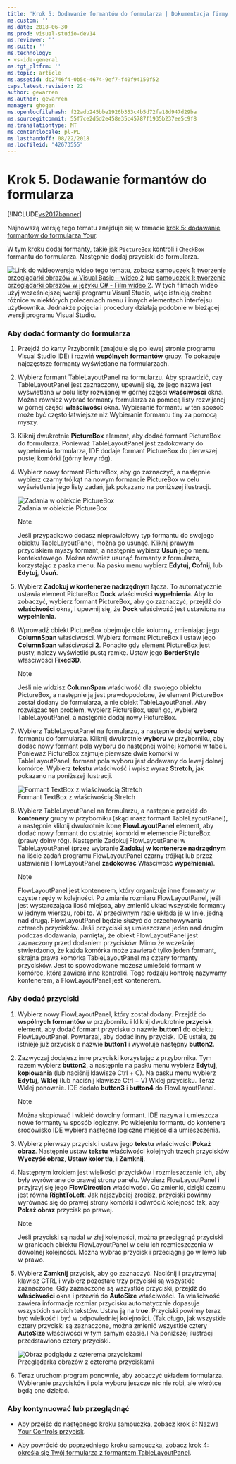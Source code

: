 ```yaml
---
title: 'Krok 5: Dodawanie formantów do formularza | Dokumentacja firmy Microsoft'
ms.custom: ''
ms.date: 2018-06-30
ms.prod: visual-studio-dev14
ms.reviewer: ''
ms.suite: ''
ms.technology:
- vs-ide-general
ms.tgt_pltfrm: ''
ms.topic: article
ms.assetid: dc2746f4-0b5c-4674-9ef7-f40f94150f52
caps.latest.revision: 22
author: gewarren
ms.author: gewarren
manager: ghogen
ms.openlocfilehash: f22adb245bbe1926b353c4b5d72fa18d947d29ba
ms.sourcegitcommit: 55f7ce2d5d2e458e35c45787f1935b237ee5c9f8
ms.translationtype: MT
ms.contentlocale: pl-PL
ms.lasthandoff: 08/22/2018
ms.locfileid: "42673555"
---
```

# <a name="step-5-add-controls-to-your-form"></a>Krok 5. Dodawanie formantów do formularza
[!INCLUDE[vs2017banner](../includes/vs2017banner.md)]

Najnowszą wersję tego tematu znajduje się w temacie [krok 5: dodawanie formantów do formularza Your](https://docs.microsoft.com/visualstudio/ide/step-5-add-controls-to-your-form).  
  
W tym kroku dodaj formanty, takie jak `PictureBox` kontroli i `CheckBox` formantu do formularza. Następnie dodaj przyciski do formularza.  
  
 ![Link do wideo](../data-tools/media/playvideo.gif "PlayVideo")wersja wideo tego tematu, zobacz [samouczek 1: tworzenie przeglądarki obrazów w Visual Basic – wideo 2](http://go.microsoft.com/fwlink/?LinkId=205211) lub [samouczek 1: tworzenie przeglądarki obrazów w języku C# - Film wideo 2](http://go.microsoft.com/fwlink/?LinkId=205200). W tych filmach wideo użyj wcześniejszej wersji programu Visual Studio, więc istnieją drobne różnice w niektórych poleceniach menu i innych elementach interfejsu użytkownika. Jednakże pojęcia i procedury działają podobnie w bieżącej wersji programu Visual Studio.  
  
### <a name="to-add-controls-to-your-form"></a>Aby dodać formanty do formularza  
  
1.  Przejdź do karty Przybornik (znajduje się po lewej stronie programu Visual Studio IDE) i rozwiń **wspólnych formantów** grupy. To pokazuje najczęstsze formanty wyświetlane na formularzach.  
  
2.  Wybierz formant TableLayoutPanel na formularzu. Aby sprawdzić, czy TableLayoutPanel jest zaznaczony, upewnij się, że jego nazwa jest wyświetlana w polu listy rozwijanej w górnej części **właściwości** okna. Można również wybrać formanty formularza za pomocą listy rozwijanej w górnej części **właściwości** okna. Wybieranie formantu w ten sposób może być często łatwiejsze niż Wybieranie formantu tiny za pomocą myszy.  
  
3.  Kliknij dwukrotnie **PictureBox** element, aby dodać formant PictureBox do formularza. Ponieważ TableLayoutPanel jest zadokowany do wypełnienia formularza, IDE dodaje formant PictureBox do pierwszej pustej komórki (górny lewy róg).  
  
4.  Wybierz nowy formant PictureBox, aby go zaznaczyć, a następnie wybierz czarny trójkąt na nowym formancie PictureBox w celu wyświetlenia jego listy zadań, jak pokazano na poniższej ilustracji.  
  
     ![Zadania w obiekcie PictureBox](../ide/media/express-pictureboxtasks.png "Express_PictureBoxTasks")  
Zadania w obiekcie PictureBox  
  
    > [!NOTE]
    >  Jeśli przypadkowo dodasz nieprawidłowy typ formantu do swojego obiektu TableLayoutPanel, można go usunąć. Kliknij prawym przyciskiem myszy formant, a następnie wybierz **Usuń** jego menu kontekstowego. Można również usunąć formanty z formularza, korzystając z paska menu. Na pasku menu wybierz **Edytuj**, **Cofnij**, lub **Edytuj**, **Usuń**.  
  
5.  Wybierz **Zadokuj w kontenerze nadrzędnym** łącza. To automatycznie ustawia element PictureBox **Dock** właściwości **wypełnienia**. Aby to zobaczyć, wybierz formant PictureBox, aby go zaznaczyć, przejdź do **właściwości** okna, i upewnij się, że **Dock** właściwość jest ustawiona na **wypełnienia**.  
  
6.  Wprowadź obiekt PictureBox obejmuje obie kolumny, zmieniając jego **ColumnSpan** właściwości. Wybierz formant PictureBox i ustaw jego **ColumnSpan** właściwości **2**. Ponadto gdy element PictureBox jest pusty, należy wyświetlić pustą ramkę. Ustaw jego **BorderStyle** właściwości **Fixed3D**.  
  
    > [!NOTE]
    >  Jeśli nie widzisz **ColumnSpan** właściwość dla swojego obiektu PictureBox, a następnie ją jest prawdopodobne, że element PictureBox został dodany do formularza, a nie obiekt TableLayoutPanel. Aby rozwiązać ten problem, wybierz PictureBox, usuń go, wybierz TableLayoutPanel, a następnie dodaj nowy PictureBox.  
  
7.  Wybierz TableLayoutPanel na formularzu, a następnie dodaj **wyboru** formantu do formularza. Kliknij dwukrotnie **wyboru** w przyborniku, aby dodać nowy formant pola wyboru do następnej wolnej komórki w tabeli. Ponieważ PictureBox zajmuje pierwsze dwie komórki w TableLayoutPanel, formant pola wyboru jest dodawany do lewej dolnej komórce. Wybierz **tekstu** właściwość i wpisz wyraz **Stretch**, jak pokazano na poniższej ilustracji.  
  
     ![Formant TextBox z właściwością Stretch](../ide/media/express-pictureviewercheckbox.png "Express_PictureViewerCheckbox")  
Formant TextBox z właściwością Stretch  
  
8.  Wybierz TableLayoutPanel na formularzu, a następnie przejdź do **kontenery** grupy w przyborniku (skąd masz formant TableLayoutPanel), a następnie kliknij dwukrotnie ikonę **FlowLayoutPanel** element, aby dodać nowy formant do ostatniej komórki w elemencie PictureBox (prawy dolny róg). Następnie Zadokuj FlowLayoutPanel w TableLayoutPanel (przez wybranie **Zadokuj w kontenerze nadrzędnym** na liście zadań programu FlowLayoutPanel czarny trójkąt lub przez ustawienie FlowLayoutPanel **zadokować** Właściwość **wypełnienia**).  
  
    > [!NOTE]
    >  FlowLayoutPanel jest kontenerem, który organizuje inne formanty w czyste rzędy w kolejności. Po zmianie rozmiaru FlowLayoutPanel, jeśli jest wystarczająca ilość miejsca, aby zmienić układ wszystkie formanty w jednym wierszu, robi to. W przeciwnym razie układa je w linie, jedną nad drugą. FlowLayoutPanel będzie służyć do przechowywania czterech przycisków. Jeśli przyciski są umieszczane jeden nad drugim podczas dodawania, pamiętaj, że obiekt FlowLayoutPanel jest zaznaczony przed dodaniem przycisków. Mimo że wcześniej stwierdzono, że każda komórka może zawierać tylko jeden formant, skrajna prawa komórka TableLayoutPanel ma cztery formanty przycisków. Jest to spowodowane możesz umieścić formant w komórce, która zawiera inne kontrolki. Tego rodzaju kontrolę nazywamy kontenerem, a FlowLayoutPanel jest kontenerem.  
  
### <a name="to-add-buttons"></a>Aby dodać przyciski  
  
1.  Wybierz nowy FlowLayoutPanel, który został dodany. Przejdź do **wspólnych formantów** w przyborniku i kliknij dwukrotnie **przycisk** element, aby dodać formant przycisku o nazwie **button1** do obiektu FlowLayoutPanel. Powtarzaj, aby dodać inny przycisk. IDE ustala, że istnieje już przycisk o nazwie **button1** i wywołuje następny **button2**.  
  
2.  Zazwyczaj dodajesz inne przyciski korzystając z przybornika. Tym razem wybierz **button2**, a następnie na pasku menu wybierz **Edytuj**, **kopiowania** (lub naciśnij klawisze Ctrl + C). Na pasku menu wybierz **Edytuj**, **Wklej** (lub naciśnij klawisze Ctrl + V) Wklej przycisku. Teraz Wklej ponownie. IDE dodało **button3** i **button4** do FlowLayoutPanel.  
  
    > [!NOTE]
    >  Można skopiować i wkleić dowolny formant. IDE nazywa i umieszcza nowe formanty w sposób logiczny. Po wklejeniu formantu do kontenera środowisko IDE wybiera następne logiczne miejsce dla umieszczenia.  
  
3.  Wybierz pierwszy przycisk i ustaw jego **tekstu** właściwości **Pokaż obraz**. Następnie ustaw **tekstu** właściwości kolejnych trzech przycisków **Wyczyść obraz**, **Ustaw kolor tła**, i **Zamknij**.  
  
4.  Następnym krokiem jest wielkości przycisków i rozmieszczenie ich, aby były wyrównane do prawej strony panelu. Wybierz FlowLayoutPanel i przyjrzyj się jego **FlowDirection** właściwości. Go zmienić, dzięki czemu jest równa **RightToLeft**. Jak najszybciej zrobisz, przyciski powinny wyrównać się do prawej strony komórki i odwrócić kolejność tak, aby **Pokaż obraz** przycisk po prawej.  
  
    > [!NOTE]
    >  Jeśli przyciski są nadal w złej kolejności, można przeciągnąć przyciski w granicach obiektu FlowLayoutPanel w celu ich rozmieszczenia w dowolnej kolejności. Można wybrać przycisk i przeciągnij go w lewo lub w prawo.  
  
5.  Wybierz **Zamknij** przycisk, aby go zaznaczyć. Naciśnij i przytrzymaj klawisz CTRL i wybierz pozostałe trzy przyciski są wszystkie zaznaczone. Gdy zaznaczone są wszystkie przyciski, przejdź do **właściwości** okna i przewiń do **AutoSize** właściwości. Ta właściwość zawiera informacje rozmiar przycisku automatycznie dopasuje wszystkich swoich tekstów. Ustaw ją na **true**. Przyciski powinny teraz być wielkość i być w odpowiedniej kolejności. (Tak długo, jak wszystkie cztery przyciski są zaznaczone, można zmienić wszystkie cztery **AutoSize** właściwości w tym samym czasie.) Na poniższej ilustracji przedstawiono cztery przyciski.  
  
     ![Obraz podglądu z czterema przyciskami](../ide/media/express-autosize.png "Express_AutoSize")  
Przeglądarka obrazów z czterema przyciskami  
  
6.  Teraz uruchom program ponownie, aby zobaczyć układem formularza. Wybieranie przycisków i pola wyboru jeszcze nic nie robi, ale wkrótce będą one działać.  
  
### <a name="to-continue-or-review"></a>Aby kontynuować lub przeglądnąć  
  
-   Aby przejść do następnego kroku samouczka, zobacz [krok 6: Nazwa Your Controls przycisk](../ide/step-6-name-your-button-controls.md).  
  
-   Aby powrócić do poprzedniego kroku samouczka, zobacz [krok 4: określa się Twój formularza z formantem TableLayoutPanel](../ide/step-4-lay-out-your-form-with-a-tablelayoutpanel-control.md).



